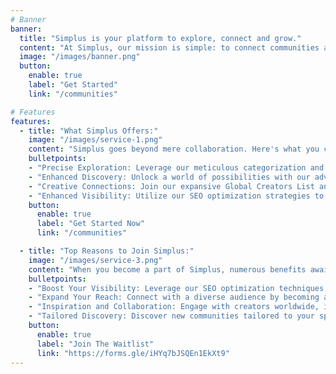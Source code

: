 ```yaml
---
# Banner
banner:
  title: "Simplus is your platform to explore, connect and grow."
  content: "At Simplus, our mission is simple: to connect communities and empower creators. Uncover and join vibrant communities, establish connections with fellow creators, and amplify your own presence. Seamlessly bridging the gap between individuals is our expertise."
  image: "/images/banner.png"
  button:
    enable: true
    label: "Get Started"
    link: "/communities"

# Features
features:
  - title: "What Simplus Offers:"
    image: "/images/service-1.png"
    content: "Simplus goes beyond mere collaboration. Here's what you can expect:"
    bulletpoints:
    - "Precise Exploration: Leverage our meticulous categorization and tagging system to delve into the topics that matter to you."
    - "Enhanced Discovery: Unlock a world of possibilities with our advanced and customizable search functionality."
    - "Creative Connections: Join our expansive Global Creators List and forge meaningful connections with like-minded individuals."
    - "Enhanced Visibility: Utilize our SEO optimization strategies to elevate your content or community's visibility and impact."
    button:
      enable: true
      label: "Get Started Now"
      link: "/communities"

  - title: "Top Reasons to Join Simplus:"
    image: "/images/service-3.png"
    content: "When you become a part of Simplus, numerous benefits await you:"
    bulletpoints:
    - "Boost Your Visibility: Leverage our SEO optimization techniques to maximize exposure for your content or community."
    - "Expand Your Reach: Connect with a diverse audience by becoming a member of our thriving communities."
    - "Inspiration and Collaboration: Engage with creators worldwide, inspiring each other and exploring exciting collaboration opportunities."
    - "Tailored Discovery: Discover new communities tailored to your specific interests through personalized recommendations."
    button:
      enable: true
      label: "Join The Waitlist"
      link: "https://forms.gle/iHYq7bJSQEn1EkXt9"
---
```

